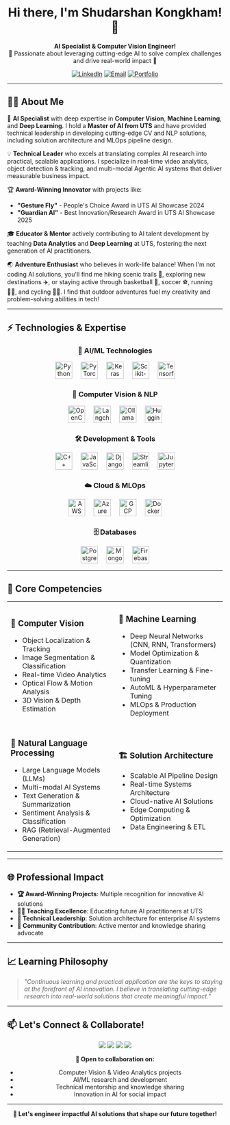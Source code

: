 <h1 align="center">Hi there, I'm Shudarshan Kongkham! 👋</h1>

<p align="center">
<b>AI Specialist & Computer Vision Engineer!</b><br>
🚀 Passionate about leveraging cutting-edge AI to solve complex challenges and drive real-world impact 🚀
</p>

<div align="center">
  
[![LinkedIn](https://img.shields.io/badge/LinkedIn-0077B5?style=for-the-badge&logo=linkedin&logoColor=white)](https://www.linkedin.com/in/shudarshankongkham/)
[![Email](https://img.shields.io/badge/Email-D14836?style=for-the-badge&logo=gmail&logoColor=white)](mailto:kongshan16@gmail.com)
[![Portfolio](https://img.shields.io/badge/Portfolio-FF5722?style=for-the-badge&logo=google-chrome&logoColor=white)](https://eportfolio.mygreatlearning.com/shudarshan-singh-kongkham)

</div>

---

## 🧑‍💻 About Me

🎯 **AI Specialist** with deep expertise in **Computer Vision**, **Machine Learning**, and **Deep Learning**. I hold a **Master of AI from UTS** and have provided technical leadership in developing cutting-edge CV and NLP solutions, including solution architecture and MLOps pipeline design.

💡 **Technical Leader** who excels at translating complex AI research into practical, scalable applications. I specialize in real-time video analytics, object detection & tracking, and multi-modal Agentic AI systems that deliver measurable business impact.

🏆 **Award-Winning Innovator** with projects like:
- **"Gesture Fly"** - People's Choice Award in UTS AI Showcase 2024
- **"Guardian AI"** - Best Innovation/Research Award  in UTS AI Showcase 2025

🎓 **Educator & Mentor** actively contributing to AI talent development by teaching **Data Analytics** and **Deep Learning** at UTS, fostering the next generation of AI practitioners.

🌏 **Adventure Enthusiast** who believes in work-life balance! When I'm not coding AI solutions, you'll find me hiking scenic trails 🥾, exploring new destinations ✈️, or staying active through basketball 🏀, soccer ⚽, running 🏃‍♂️, and cycling 🚴‍♂️. I find that outdoor adventures fuel my creativity and problem-solving abilities in tech!

---

## ⚡ Technologies & Expertise

<div align="center">

### 🤖 AI/ML Technologies
<img src="https://cdn.jsdelivr.net/gh/devicons/devicon/icons/python/python-original.svg" height="40" alt="Python" />
<img width="12" />
<img src="https://cdn.jsdelivr.net/gh/devicons/devicon/icons/pytorch/pytorch-original.svg" height="40" alt="PyTorch" />
<img width="12" />
<img src="https://cdn.jsdelivr.net/gh/devicons/devicon/icons/keras/keras-original.svg" height="40" alt="Keras" />
<img width="12" />
<img src="https://upload.wikimedia.org/wikipedia/commons/0/05/Scikit_learn_logo_small.svg" height="40" alt="Scikit-learn" />
<img width="12" />
<img src="https://www.gstatic.com/devrel-devsite/prod/v46d043083f27fa7361aea8506dabbd161e0b84f5a7c6df8d5e3cfad447dd4376/tensorflow/images/lockup.svg" height="40" alt="Tensorflow" />

### 🔬 Computer Vision & NLP
<img src="https://opencv.org/wp-content/uploads/2022/05/logo.png" height="40" alt="OpenCV" />
<img width="12" />
<img src="https://images.prismic.io/oxylabs-web/Z_Y1ondAxsiBweUS_langchain.png?auto=format,compress" height="40" alt="Langchain" />
<img width="12" />
<img src="https://cdn.jsdelivr.net/gh/homarr-labs/dashboard-icons/png/ollama-dark.png" height="40" alt="Ollama" />
<img width="12" />
<img src="https://huggingface.co/front/assets/huggingface_logo-noborder.svg" height="40" alt="HuggingFace" />

### 🛠️ Development & Tools
<img src="https://cdn.jsdelivr.net/gh/devicons/devicon/icons/cplusplus/cplusplus-original.svg" height="40" alt="C++" />
<img width="12" />
<img src="https://cdn.jsdelivr.net/gh/devicons/devicon/icons/javascript/javascript-original.svg" height="40" alt="JavaScript" />
<img width="12" />
<img src="https://cdn.jsdelivr.net/gh/devicons/devicon/icons/django/django-plain.svg" height="40" alt="Django" />
<img width="12" />
<img src="https://cdn.jsdelivr.net/gh/devicons/devicon/icons/streamlit/streamlit-original.svg" height="40" alt="Streamlit" />
<img width="12" />
<img src="https://jupyter.org/assets/logos/rectanglelogo-greytext-orangebody-greymoons.svg" height="40" alt="Jupyter" />

### ☁️ Cloud & MLOps
<img src="https://cdn.jsdelivr.net/gh/devicons/devicon/icons/amazonwebservices/amazonwebservices-original-wordmark.svg" height="40" alt="AWS" />
<img width="12" />
<img src="https://cdn.jsdelivr.net/gh/devicons/devicon/icons/azure/azure-original-wordmark.svg" height="40" alt="Azure" />
<img width="12" />
<img src="https://cdn.jsdelivr.net/gh/devicons/devicon/icons/googlecloud/googlecloud-original-wordmark.svg" height="40" alt="GCP" />
<img width="12" />
<img src="https://cdn.jsdelivr.net/gh/devicons/devicon/icons/docker/docker-original.svg" height="40" alt="Docker" />

### 🗄️ Databases
<img src="https://cdn.jsdelivr.net/gh/devicons/devicon/icons/postgresql/postgresql-original.svg" height="40" alt="PostgreSQL" />
<img width="12" />
<img src="https://cdn.jsdelivr.net/gh/devicons/devicon/icons/mongodb/mongodb-original.svg" height="40" alt="MongoDB" />
<img width="12" />
<img src="https://cdn.jsdelivr.net/gh/devicons/devicon/icons/firebase/firebase-plain.svg" height="40" alt="Firebase" />

</div>

---

## 🌟 Core Competencies

<table>
<tr>
<td width="50%">

### 🎯 **Computer Vision**
- Object Localization & Tracking 
- Image Segmentation & Classification
- Real-time Video Analytics
- Optical Flow & Motion Analysis
- 3D Vision & Depth Estimation

</td>
<td width="50%">

### 🧠 **Machine Learning**
- Deep Neural Networks (CNN, RNN, Transformers)
- Model Optimization & Quantization
- Transfer Learning & Fine-tuning
- AutoML & Hyperparameter Tuning
- MLOps & Production Deployment

</td>
</tr>
<tr>
<td width="50%">

### 📝 **Natural Language Processing**
- Large Language Models (LLMs)
- Multi-modal AI Systems
- Text Generation & Summarization
- Sentiment Analysis & Classification
- RAG (Retrieval-Augmented Generation)

</td>
<td width="50%">

### 🏗️ **Solution Architecture**
- Scalable AI Pipeline Design
- Real-time Systems Architecture
- Cloud-native AI Solutions
- Edge Computing & Optimization
- Data Engineering & ETL

</td>
</tr>
</table>


---

## 🌐 Professional Impact

- **🏆 Award-Winning Projects**: Multiple recognition for innovative AI solutions
- **👨‍🏫 Teaching Excellence**: Educating future AI practitioners at UTS
- **💼 Technical Leadership**: Solution architecture for enterprise AI systems
- **🤝 Community Contribution**: Active mentor and knowledge sharing advocate

---

## 📈 Learning Philosophy

> *"Continuous learning and practical application are the keys to staying at the forefront of AI innovation. I believe in translating cutting-edge research into real-world solutions that create meaningful impact."*

---

## 📫 Let's Connect & Collaborate!

<p align="center">
<a href="https://www.linkedin.com/in/shudarshankongkham/"><img src="https://img.shields.io/badge/LinkedIn-Connect-0077B5?style=for-the-badge&logo=linkedin&logoColor=white"></a>
<a href="mailto:kongshan16@gmail.com"><img src="https://img.shields.io/badge/Email-Contact-D14836?style=for-the-badge&logo=gmail&logoColor=white"></a>
<a href="https://github.com/ShudarshanKongkham"><img src="https://img.shields.io/badge/GitHub-Follow-100000?style=for-the-badge&logo=github&logoColor=white"></a>
<a href="https://eportfolio.mygreatlearning.com/shudarshan-singh-kongkham"><img src="https://img.shields.io/badge/Portfolio-View-FF5722?style=for-the-badge&logo=google-chrome&logoColor=white"></a>
</p>

<div align="center">

**💬 Open to collaboration on:**
- Computer Vision & Video Analytics projects
- AI/ML research and development
- Technical mentorship and knowledge sharing
- Innovation in AI for social impact

---

**🚀 Let's engineer impactful AI solutions that shape our future together!**



</div>
<!--
**ShudarshanKongkham/ShudarshanKongkham** is a ✨ _special_ ✨ repository because its `README.md` (this file) appears on your GitHub profile.
<img src="https://komarev.com/ghpvc/?username=ShudarshanKongkham&color=blueviolet&style=flat-square&label=Profile+Views" alt="Profile views" />

Here are some ideas to get you started:

- 🔭 I’m currently working on ...
- 🌱 I’m currently learning ...
- 👯 I’m looking to collaborate on ...
- 🤔 I’m looking for help with ...
- 💬 Ask me about ...
- 📫 How to reach me: ...
- 😄 Pronouns: ...
- ⚡ Fun fact: ...
-->
